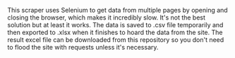 This scraper uses Selenium to get data from multiple pages by opening and closing the browser, which makes it incredibly slow. 
It's not the best solution but at least it works. 
The data is saved to .csv file temporarily and then exported to .xlsx when it finishes to hoard the data from the site. 
The result excel file can be downloaded from this repository so you don't need to flood the site with requests unless it's necessary.
